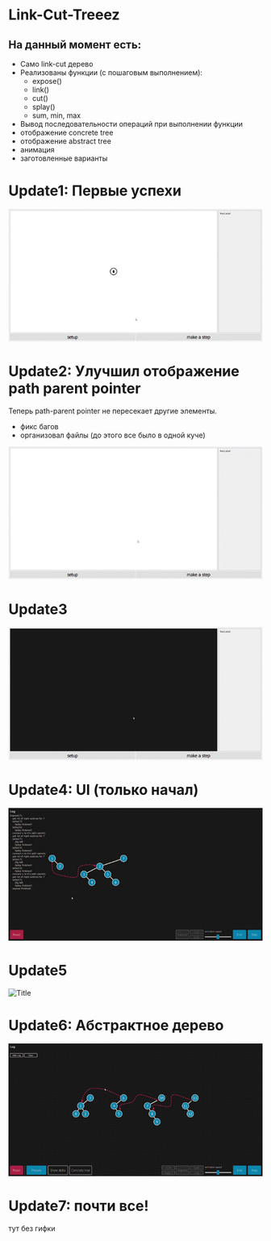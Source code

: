 ﻿# Link-Cut-Treeez

## На данный момент есть:
  - Само link-cut дерево
  - Реализованы функции (с пошаговым выполнением):
      - expose()
      - link()
      - cut()
      - splay()
      - sum, min, max
  - Вывод последовательности операций при выполнении функции
  - отображение concrete tree
  - отображение abstract tree
  - анимация
  - заготовленные варианты


# Update1: Первые успехи
![](pics/progress_so_far.gif?raw=true "Title")

# Update2: Улучшил отображение path parent pointer
Теперь path-parent pointer не пересекает другие элементы.
 + фикс багов
 + организовал файлы (до этого все было в одной куче)

![](pics/update2.gif?raw=true "Title")

# Update3
![](pics/update3.gif?raw=true "Title")

# Update4: UI (только начал)

![](pics/Update4.gif?raw=true "Title")

# Update5
![](pics/Update5.gif?raw=true "Title")

# Update6: Абстрактное дерево

![](pics/Update6.gif?raw=true "Title")


# Update7: почти все!
тут без гифки



